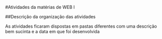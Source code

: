 #Atividades da matérias de WEB I

##Descrição da organização das atividades

As atividades ficaram dispostas em pastas diferentes com uma descrição bem sucinta e a data em que foi desenvolvida

